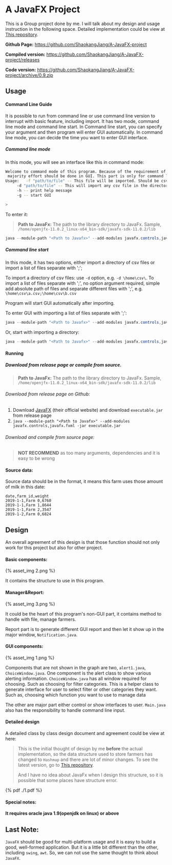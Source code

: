 # A JavaFX Project

This is a Group project done by me. I will talk about my design and usage instruction in the following space. Detailed implementation could be view at [This repository](https://github.com/ShaokangJiang/Milk-Weight-Project). 

**Github Page:** https://github.com/ShaokangJiang/A-JavaFX-project

**Compiled version:** https://github.com/ShaokangJiang/A-JavaFX-project/releases

**Code version:** https://github.com/ShaokangJiang/A-JavaFX-project/archive/0.9.zip

## Usage

<!-- more -->

#### Command Line Guide

It is possible to run from command line or use command line version to interrupt with basic feature, including import. It has two mode, command line mode and  command line start. In Command line start, you can specify your argument and then program will enter GUI automatically. In command line mode, you can decide the time you want to enter GUI interface. 

##### Command line mode

In this mode, you will see an interface like this in command mode:

```bash
Welcome to command mode of this program. Because of the requirement of this assignment,
 majority effort should be done in GUI. This part is only for command line import function. 
Usage: 	 -f "path/to/file" -- This file will be imported. Should be csv files. Seperate using ; if there are multiple files
	 -d "path/to/file" -- This will import any csv file in the directory, if any of them contain incorrect formatted data, no data will be imported 
	 -h -- print help message 
	 -g -- start GUI 

> 
```

To enter it:

> **Path to JavaFx:** The path to the library directory to JavaFx. Sample, `/home/openjfx-11.0.2_linux-x64_bin-sdk/javafx-sdk-11.0.2/lib`

```java
java --module-path "<Path to Javafx>" --add-modules javafx.controls,javafx.fxml -jar executable.jar -c
```

##### Command line start

In this mode, it has two options, either import a directory of csv files or import a list of files separate with ';';

To import a directory of csv files: use `-d` option, e.g. `-d \home\csv\`. To import a list of files separate with ';', no option argument required, simple add absolute path of files and separate different files with ';', e.g. `\home\csv\a.csv;\home\csv\b.csv` 

Program will start GUI automatically after importing. 

To enter GUI with importing a list of files separate with ';':

```java
java --module-path "<Path to Javafx>" --add-modules javafx.controls,javafx.fxml -jar executable.jar <Path to csv file>
```

Or, start with importing a directory: 

```java
java --module-path "<Path to Javafx>" --add-modules javafx.controls,javafx.fxml -jar executable.jar -d <Path to csv directory>
```

#### Running

##### Download from release page or compile from source.

> **Path to JavaFx:** The path to the library directory to JavaFx. Sample, `/home/openjfx-11.0.2_linux-x64_bin-sdk/javafx-sdk-11.0.2/lib`

###### Download from release page on Github:

1. Download [JavaFX](https://openjfx.io/) (their official website) and download `executable.jar` from release page
2. `java --module-path "<Path to Javafx>" --add-modules javafx.controls,javafx.fxml -jar executable.jar`

###### Download and compile from source page:

> **NOT RECOMMEND** as too many arguments, dependencies and it is easy to be wrong

#### Source data:

Source data should be in the format, it means this farm uses those amount of milk in this date:

```csv
date,farm_id,weight
2019-1-1,Farm 0,6760
2019-1-1,Farm 1,8644
2019-1-1,Farm 2,3547
2019-1-2,Farm 0,6824
```

## Design

An overall agreement of this design is that those function should not only work for this project but also for other project. 

#### Basic components:

{% asset_img 2.png %}

It contains the structure to use in this program. 

#### Manager&Report:

{% asset_img 3.png %}

It could be the heart of this program's non-GUI part, it contains method to handle with file, manage farmers. 

Report part is to generate different GUI report and then let it show up in the major window, `Notification.java`.

#### GUI components:

{% asset_img 1.png %}

Components that are not shown in the graph are two, `alert1.java`, `ChoiceWindow.java`. One component is the alert class to show various alerting information.  `ChoiceWindow.java` has all window required for choosing. Such as choosing for filter categories. This is a helper class to generate interface for user to select filter or other categories they want. Such as, choosing which function you want to use to manage data

The other are major part either control or show interfaces to user.  `Main.java` also has the responsibility to handle command line input. 

#### Detailed design

A detailed class by class design document and agreement could be view at here: 

> This is the initial thought of design by me **before** the actual implementation, so the data structure used to store farmers has changed to `Hashmap` and there are  lot of minor changes. To see the latest version, go to [This repository](https://github.com/ShaokangJiang/Milk-Weight-Project). 
>
> And I have no idea about JavaFx when I design this structure, so it is possible that some places have structure error. 

{% pdf ./1.pdf %}

#### Special notes:

**It requires oracle java 1.9(openjdk on linux) or above**

## Last Note:

`JavaFX` should be good for multi-platform usage and it is easy to build a good, well-formed application. But it is a little bit different than the other, including `swing`, `awt`. So, we can not use the same thought to think about `JavaFX`.

